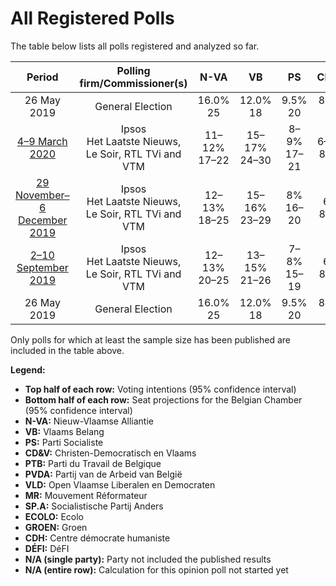 # All Registered Polls

The table below lists all polls registered and analyzed so far.

| Period     | Polling firm/Commissioner(s) | N-VA | VB | PS | CD&V | PTB | PVDA | VLD | MR | SP.A | ECOLO | GROEN | CDH | DÉFI |
|:----------:|:----------------------------:|:--:|:--:|:--:|:--:|:--:|:--:|:--:|:--:|:--:|:--:|:--:|:--:|:--:|
| 26 May 2019 | General Election | 16.0% <br> 25 | 12.0% <br> 18 | 9.5% <br> 20 | 8.9% <br> 12 | 4.8% <br> 9 | 3.3% <br> 3 | 8.5% <br> 12 | 7.6% <br> 14 | 6.7% <br> 9 | 6.1% <br> 13 | 6.1% <br> 8 | 3.7% <br> 5 | 2.2% <br> 2 |
| [4–9 March 2020](2020-03-09-Ipsos.html) | Ipsos <br> Het Laatste Nieuws, Le Soir, RTL TVi and VTM | 11–12% <br> 17–22 | 15–17% <br> 24–30 | 8–9% <br> 17–21 | 6–7% <br> 8–12 | 6% <br> 10–14 | 5–6% <br> 5–9 | 5–6% <br> 6–10 | 6–7% <br> 12–17 | 5–7% <br> 6–10 | 5–6% <br> 10–14 | 4–6% <br> 5–9 | 2% <br> 1–5 | 2% <br> 1–4 |
| [29 November–6 December 2019](2019-12-06-Ipsos.html) | Ipsos <br> Het Laatste Nieuws, Le Soir, RTL TVi and VTM | 12–13% <br> 18–25 | 15–16% <br> 23–29 | 8% <br> 16–20 | 6% <br> 8–11 | 5–6% <br> 9–12 | 4–6% <br> 5–8 | 5–6% <br> 6–10 | 6–7% <br> 12–17 | 4–6% <br> 5–9 | 6% <br> 12–16 | 6–7% <br> 7–11 | 2–3% <br> 4–5 | 2% <br> 1–4 |
| [2–10 September 2019](2019-09-10-Ipsos.html) | Ipsos <br> Het Laatste Nieuws, Le Soir, RTL TVi and VTM | 12–13% <br> 20–25 | 13–15% <br> 21–26 | 7–8% <br> 15–19 | 6% <br> 8–11 | 5% <br> 8–11 | 3–4% <br> 1–7 | 7–8% <br> 10–15 | 7–8% <br> 14–18 | 4–6% <br> 4–8 | 6% <br> 11–15 | 6–8% <br> 7–12 | 2–3% <br> 4–5 | 2% <br> 1–4 |
| 26 May 2019 | General Election | 16.0% <br> 25 | 12.0% <br> 18 | 9.5% <br> 20 | 8.9% <br> 12 | 4.8% <br> 9 | 3.3% <br> 3 | 8.5% <br> 12 | 7.6% <br> 14 | 6.7% <br> 9 | 6.1% <br> 13 | 6.1% <br> 8 | 3.7% <br> 5 | 2.2% <br> 2 |

Only polls for which at least the sample size has been published are included in the table above.

**Legend:**
+ **Top half of each row:** Voting intentions (95% confidence interval)
+ **Bottom half of each row:** Seat projections for the Belgian Chamber (95% confidence interval)
+ **N-VA:** Nieuw-Vlaamse Alliantie
+ **VB:** Vlaams Belang
+ **PS:** Parti Socialiste
+ **CD&V:** Christen-Democratisch en Vlaams
+ **PTB:** Parti du Travail de Belgique
+ **PVDA:** Partij van de Arbeid van België
+ **VLD:** Open Vlaamse Liberalen en Democraten
+ **MR:** Mouvement Réformateur
+ **SP.A:** Socialistische Partij Anders
+ **ECOLO:** Ecolo
+ **GROEN:** Groen
+ **CDH:** Centre démocrate humaniste
+ **DÉFI:** DéFI
+ **N/A (single party):** Party not included the published results
+ **N/A (entire row):** Calculation for this opinion poll not started yet

